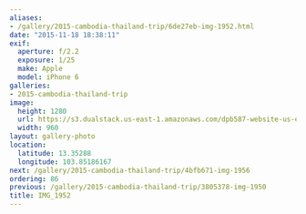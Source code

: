 ```yaml
---
aliases:
- /gallery/2015-cambodia-thailand-trip/6de27eb-img-1952.html
date: "2015-11-18 18:38:11"
exif:
  aperture: f/2.2
  exposure: 1/25
  make: Apple
  model: iPhone 6
galleries:
- 2015-cambodia-thailand-trip
image:
  height: 1280
  url: https://s3.dualstack.us-east-1.amazonaws.com/dpb587-website-us-east-1/asset/gallery/2015-cambodia-thailand-trip/6de27eb-img-1952~1280.jpg
  width: 960
layout: gallery-photo
location:
  latitude: 13.35288
  longitude: 103.85186167
next: /gallery/2015-cambodia-thailand-trip/4bfb671-img-1956
ordering: 86
previous: /gallery/2015-cambodia-thailand-trip/3805378-img-1950
title: IMG_1952
---
```

